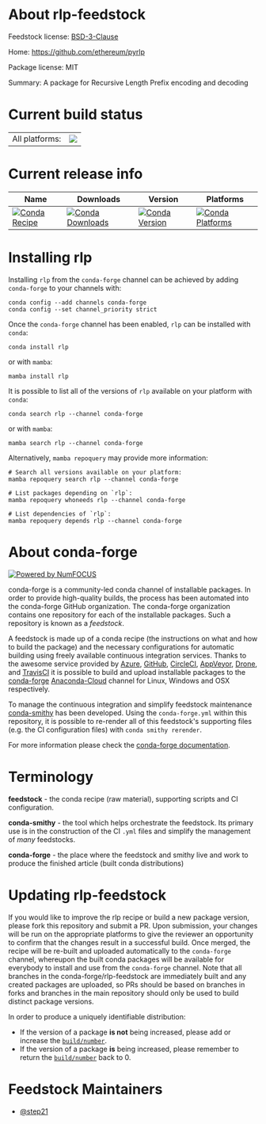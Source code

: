 About rlp-feedstock
===================

Feedstock license: [BSD-3-Clause](https://github.com/conda-forge/rlp-feedstock/blob/main/LICENSE.txt)

Home: https://github.com/ethereum/pyrlp

Package license: MIT

Summary: A package for Recursive Length Prefix encoding and decoding

Current build status
====================


<table><tr><td>All platforms:</td>
    <td>
      <a href="https://dev.azure.com/conda-forge/feedstock-builds/_build/latest?definitionId=10560&branchName=main">
        <img src="https://dev.azure.com/conda-forge/feedstock-builds/_apis/build/status/rlp-feedstock?branchName=main">
      </a>
    </td>
  </tr>
</table>

Current release info
====================

| Name | Downloads | Version | Platforms |
| --- | --- | --- | --- |
| [![Conda Recipe](https://img.shields.io/badge/recipe-rlp-green.svg)](https://anaconda.org/conda-forge/rlp) | [![Conda Downloads](https://img.shields.io/conda/dn/conda-forge/rlp.svg)](https://anaconda.org/conda-forge/rlp) | [![Conda Version](https://img.shields.io/conda/vn/conda-forge/rlp.svg)](https://anaconda.org/conda-forge/rlp) | [![Conda Platforms](https://img.shields.io/conda/pn/conda-forge/rlp.svg)](https://anaconda.org/conda-forge/rlp) |

Installing rlp
==============

Installing `rlp` from the `conda-forge` channel can be achieved by adding `conda-forge` to your channels with:

```
conda config --add channels conda-forge
conda config --set channel_priority strict
```

Once the `conda-forge` channel has been enabled, `rlp` can be installed with `conda`:

```
conda install rlp
```

or with `mamba`:

```
mamba install rlp
```

It is possible to list all of the versions of `rlp` available on your platform with `conda`:

```
conda search rlp --channel conda-forge
```

or with `mamba`:

```
mamba search rlp --channel conda-forge
```

Alternatively, `mamba repoquery` may provide more information:

```
# Search all versions available on your platform:
mamba repoquery search rlp --channel conda-forge

# List packages depending on `rlp`:
mamba repoquery whoneeds rlp --channel conda-forge

# List dependencies of `rlp`:
mamba repoquery depends rlp --channel conda-forge
```


About conda-forge
=================

[![Powered by
NumFOCUS](https://img.shields.io/badge/powered%20by-NumFOCUS-orange.svg?style=flat&colorA=E1523D&colorB=007D8A)](https://numfocus.org)

conda-forge is a community-led conda channel of installable packages.
In order to provide high-quality builds, the process has been automated into the
conda-forge GitHub organization. The conda-forge organization contains one repository
for each of the installable packages. Such a repository is known as a *feedstock*.

A feedstock is made up of a conda recipe (the instructions on what and how to build
the package) and the necessary configurations for automatic building using freely
available continuous integration services. Thanks to the awesome service provided by
[Azure](https://azure.microsoft.com/en-us/services/devops/), [GitHub](https://github.com/),
[CircleCI](https://circleci.com/), [AppVeyor](https://www.appveyor.com/),
[Drone](https://cloud.drone.io/welcome), and [TravisCI](https://travis-ci.com/)
it is possible to build and upload installable packages to the
[conda-forge](https://anaconda.org/conda-forge) [Anaconda-Cloud](https://anaconda.org/)
channel for Linux, Windows and OSX respectively.

To manage the continuous integration and simplify feedstock maintenance
[conda-smithy](https://github.com/conda-forge/conda-smithy) has been developed.
Using the ``conda-forge.yml`` within this repository, it is possible to re-render all of
this feedstock's supporting files (e.g. the CI configuration files) with ``conda smithy rerender``.

For more information please check the [conda-forge documentation](https://conda-forge.org/docs/).

Terminology
===========

**feedstock** - the conda recipe (raw material), supporting scripts and CI configuration.

**conda-smithy** - the tool which helps orchestrate the feedstock.
                   Its primary use is in the construction of the CI ``.yml`` files
                   and simplify the management of *many* feedstocks.

**conda-forge** - the place where the feedstock and smithy live and work to
                  produce the finished article (built conda distributions)


Updating rlp-feedstock
======================

If you would like to improve the rlp recipe or build a new
package version, please fork this repository and submit a PR. Upon submission,
your changes will be run on the appropriate platforms to give the reviewer an
opportunity to confirm that the changes result in a successful build. Once
merged, the recipe will be re-built and uploaded automatically to the
`conda-forge` channel, whereupon the built conda packages will be available for
everybody to install and use from the `conda-forge` channel.
Note that all branches in the conda-forge/rlp-feedstock are
immediately built and any created packages are uploaded, so PRs should be based
on branches in forks and branches in the main repository should only be used to
build distinct package versions.

In order to produce a uniquely identifiable distribution:
 * If the version of a package **is not** being increased, please add or increase
   the [``build/number``](https://docs.conda.io/projects/conda-build/en/latest/resources/define-metadata.html#build-number-and-string).
 * If the version of a package **is** being increased, please remember to return
   the [``build/number``](https://docs.conda.io/projects/conda-build/en/latest/resources/define-metadata.html#build-number-and-string)
   back to 0.

Feedstock Maintainers
=====================

* [@step21](https://github.com/step21/)

